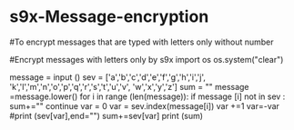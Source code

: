 # s9x-Message-encryption
#To encrypt messages that are typed with letters only without number


#Encrypt messages with letters only by s9x
import os
os.system("clear")

message = input () 
sev = ['a','b','c','d','e','f','g','h','i','j',
'k','l','m','n','o','p','q','r','s','t','u','v',
'w','x','y','z']
sum = ""
message =message.lower()
for i in range (len(message)):
    if message [i] not in sev :
        sum+=""
        continue
    var = 0
    var = sev.index(message[i])
    var +=1
    var=-var
    #print (sev[var],end="")
    sum+=sev[var]
print (sum)

